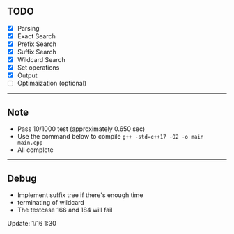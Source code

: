 TODO
---

- [x] Parsing
- [x] Exact Search
- [x] Prefix Search
- [x] Suffix Search
- [x] Wildcard Search
- [x] Set operations
- [x] Output
- [ ] Optimaization (optional)

---

Note
---
* Pass 10/1000 test (approximately 0.650 sec)
* Use the command below to compile
`g++ -std=c++17 -O2 -o main main.cpp`
* All complete

---

Debug
---

* Implement suffix tree if there's enough time
* terminating of wildcard 
* The testcase 166 and 184 will fail
 
Update: 1/16 1:30
